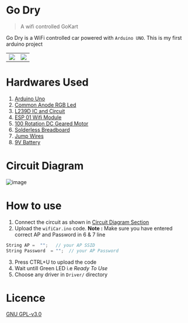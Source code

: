 
# Go Dry
> A wifi controlled GoKart

Go Dry is a WiFi controlled car powered with `Arduino UNO`. This is my first arduino project

<table>
  <tr><td> <img src="https://user-images.githubusercontent.com/28386721/44403607-8de12f00-a572-11e8-83ac-5e9e7121b455.png"></td> <td> <img src="https://user-images.githubusercontent.com/28386721/44403618-92a5e300-a572-11e8-893c-3de3cf41deaf.png"></td></table>




# Hardwares Used
1. [Arduino Uno](http://img.dxcdn.com/productimages/sku_370842_1.jpg)
2. [Common Anode RGB Led](https://storage.googleapis.com/stateless-www-faranux-com/2017/02/5mm-RGB-LED-Anode.png)
3. [L239D IC and Circuit](https://www.elementzonline.com/image/cache/catalog/data/products/Interface%20Boards/Motor%20Driver/Enusn%20Board%20with%20IC/IMG_0035-500x500.JPG)
4. [ESP 01 Wifi Module](https://researchdesignlab.com/media/catalog/product/cache/1/image/512x512/9ea150a65d3ccc136116bd4ea279f951/e/s/esp8266-esp-01-serial-wifi-wireless-transceiver-module-250x250.jpg)
5. [100 Rotation DC Geared Motor](https://images-na.ssl-images-amazon.com/images/I/414ATaxpPFL.jpg)
6. [Solderless Breadboard](https://d2drzakx2pq6fl.cloudfront.net/production/products/142/large/small-breadboard.jpg?1442476912)
7. [Jump Wires](https://upload.wikimedia.org/wikipedia/commons/thumb/5/5c/A_few_Jumper_Wires.jpg/1200px-A_few_Jumper_Wires.jpg)
8. [9V Battery](https://core-electronics.com.au/media/catalog/product/cache/1/image/650x650/fe1bcd18654db18f328c2faaaf3c690a/1/3/1321-00.jpg)

# Circuit Diagram
![image](https://user-images.githubusercontent.com/28386721/44403584-7dc94f80-a572-11e8-8edc-6359eec9bbe3.png)


# How to use
1. Connect the circuit as shown in [Circuit Diagram Section](#circuit-diagram)
2. Upload the `wifiCar.ino` code.
**Note :** Make sure you have entered correct AP and Password in 6 & 7 line
```cpp
String AP =  "";   // your AP SSID
String Password  = "";  // your AP Password
```
3. Press CTRL+U to upload the code
4. Wait untill Green LED i.e _Ready To Use_
5. Choose any driver in `Driver/` directory

# Licence
[GNU GPL-v3.0](https://github.com/tbhaxor/godry/blob/master/LICENSE)
